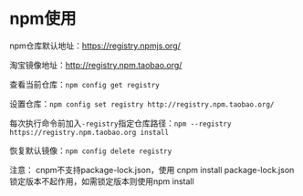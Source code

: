# npm使用

npm仓库默认地址：https://registry.npmjs.org/

淘宝镜像地址：http://registry.npm.taobao.org/

查看当前仓库：`npm config get registry`

设置仓库：`npm config set registry http://registry.npm.taobao.org/`

每次执行命令前加入`-registry`指定仓库路径：`npm --registry https://registry.npm.taobao.org install`

恢复默认镜像：`npm config delete registry`

注意：
cnpm不支持package-lock.json，使用 cnpm install package-lock.json锁定版本不起作用，如需锁定版本则使用npm install
